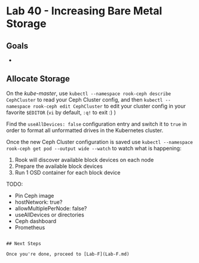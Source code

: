 # Lab 40 - Increasing Bare Metal Storage

## Goals

* 


## Allocate Storage

On the *kube-master*, use `kubectl --namespace rook-ceph describe CephCluster` to read your Ceph Cluster config, and then `kubectl --namespace rook-ceph edit CephCluster` to edit your cluster config in your favorite `$EDITOR` (`vi` by default, `:q!` to exit :) )

Find the `useAllDevices: false` configuration entry and switch it to `true` in order to format all unformatted drives in the Kubernetes cluster.

Once the new Ceph Cluster configuration is saved use `kubectl --namespace rook-ceph get pod --output wide --watch` to watch what is happening:

1. Rook will discover available block devices on each node
2. Prepare the available block devices
3. Run 1 OSD container for each block device

TODO:
- Pin Ceph image
- hostNetwork: true?
- allowMultiplePerNode: false?
- useAllDevices or directories
- Ceph dashboard
- Prometheus
```

## Next Steps

Once you're done, proceed to [Lab-F](Lab-F.md)
